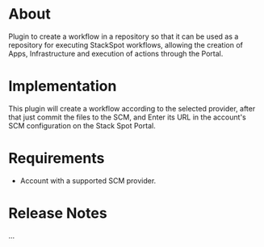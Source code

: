 # About
Plugin to create a workflow in a repository so that it can be used as a repository for executing StackSpot workflows,
allowing the creation of Apps, Infrastructure and execution of actions through the Portal.

# Implementation
This plugin will create a workflow according to the selected provider, after that just commit the files to the SCM, and
Enter its URL in the account's SCM configuration on the Stack Spot Portal.

# Requirements
- Account with a supported SCM provider.

# Release Notes
...